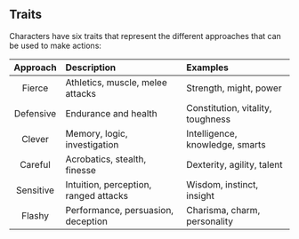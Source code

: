 ## Traits
Characters have six traits that represent the different approaches that can be used to make actions:

| Approach | Description | Examples |
|:---:|:--- |:--- |
| Fierce | Athletics, muscle, melee attacks | Strength, might, power |
| Defensive | Endurance and health | Constitution, vitality, toughness |
| Clever | Memory, logic, investigation | Intelligence, knowledge, smarts |
| Careful | Acrobatics, stealth, finesse | Dexterity, agility, talent |
| Sensitive | Intuition, perception, ranged attacks | Wisdom, instinct, insight |
| Flashy | Performance, persuasion, deception | Charisma, charm, personality |
